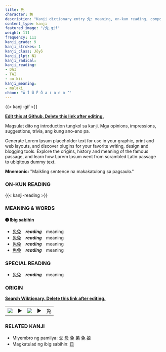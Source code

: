 ```yaml
---
title: 免
character: 免
description: "Kanji dictionary entry 免: meaning, on-kun reading, compounds, origin, related kanji"
content_type: kanji
featured_image: "/免.gif"
weight: 111
frequency: 111
kanji_grade: 9
kanji_strokes: 1
kanji_class: Jōyō
kanji_jlpt: N1
kanji_radical: 
kanji_reading: 
- DAI
- TAI
- oo-kii
kanji_meaning:
- malaki
chōon: "Ā Ī Ū Ē Ō ā ī ū ē ō ’"
---
```

[//]: # (Don't edit the line below. Kanji animated GIF code is automatically generated.)
{{< kanji-gif >}}

[//]: # (Edit below this line.)

**[Edit this at Github. Delete this link after editing.](https://github.com/tim0g/tim/tree/main/content/kanji/免/index.md)**

Magsulat dito ng introduction tungkol sa kanji. Mga opinions, impressions, suggestions, trivia, ang kung ano-ano pa.

Generate Lorem Ipsum placeholder text for use in your graphic, print and web layouts, and discover plugins for your favorite writing, design and blogging tools. Explore the origins, history and meaning of the famous passage, and learn how Lorem Ipsum went from scrambled Latin passage to ubiqitous dummy text.
 
**Mnemonic:** "Maikling sentence na makakatulong sa pagsaulo."

### ON-KUN READING

[//]: # (Don't edit the line below. ON-KUN READING code is automatically generated.)
{{< kanji-reading >}}

### MEANING & WORDS

#### ➊ **Ibig sabihin**
  - [免](../免)[免](../免)　***reading***　meaning
  - [免](../免)[免](../免)　***reading***　meaning
  - [免](../免)[免](../免)　***reading***　meaning
  - [免](../免)[免](../免)　***reading***　meaning

### SPECIAL READING
  - [免](../免)[免](../免)　***reading***　meaning

### ORIGIN

**[Search Wiktionary. Delete this link after editing.](https://wiktionary.org/wiki/免)**
<table class="kanji-table"><tr><td>
<img src="60px-免-bronze.svg.png">
</td><td>▶</td><td>
<img src="60px-免-oracle.svg.png">
</td><td>▶</td>
<td class="kanji-origin">免</td>
</tr></table>

### RELATED KANJI
- Miyembro ng pamilya: [父](../父) [母](../母) [免](../免) [弟](../弟) [免](../免) [娘](../娘)
- Magkatulad ng ibig sabihin: [日](../日)
